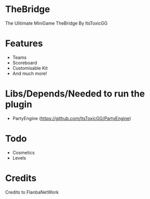# TheBridge
The Ulitimate MiniGame TheBridge By ItsToxicGG
# Features
- Teams
- Scoreboard
- Customisable Kit
- And much more!
# Libs/Depends/Needed to run the plugin
- PartyEngine (https://github.com/ItsToxicGG/PartyEngine)
# Todo
- Cosmetics
- Levels 
# Credits
Credits to FlanbaNetWork
